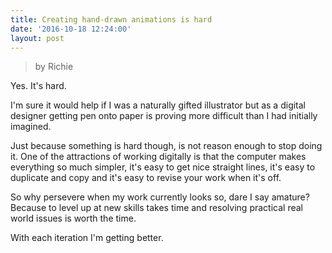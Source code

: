 ```yaml
---
title: Creating hand-drawn animations is hard
date: '2016-10-18 12:24:00'
layout: post
---
```

> by Richie

Yes. It's hard.

I'm sure it would help if I was a naturally gifted illustrator but as a digital designer getting pen onto paper is proving more difficult than I had initially imagined.

Just because something is hard though, is not reason enough to stop doing it. 
One of the attractions of working digitally is that the computer makes everything so much simpler, it's easy to get nice straight lines, it's easy to duplicate and copy and it's easy to revise your work when it's off.

So why persevere when my work currently looks so, dare I say amature? 
Because to level up at new skills takes time and resolving practical real world issues is worth the time. 

With each iteration I'm getting better.